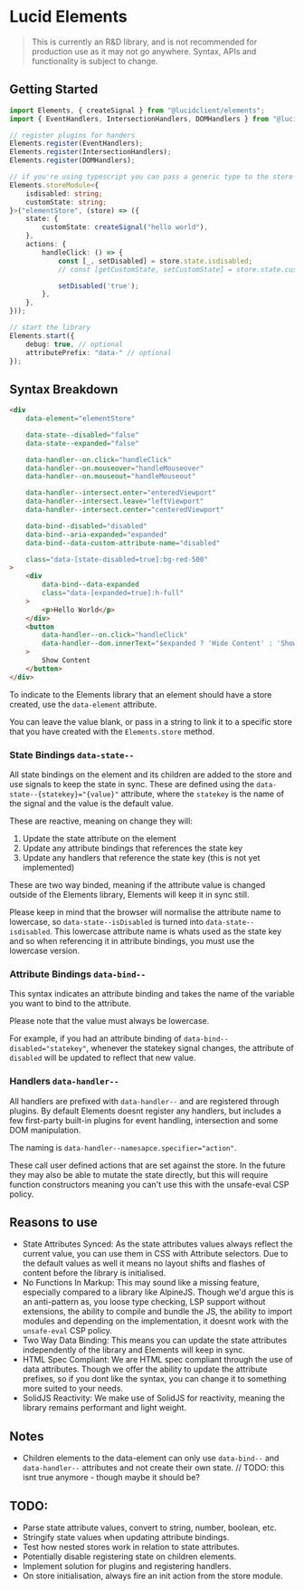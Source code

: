 # Lucid Elements

> This is currently an R&D library, and is not recommended for production use as it may not go anywhere. Syntax, APIs and functionality is subject to change.

## Getting Started

```typescript
import Elements, { createSignal } from "@lucidclient/elements";
import { EventHandlers, IntersectionHandlers, DOMHandlers } from "@lucidclient/elements/plugins";

// register plugins for handers
Elements.register(EventHandlers);
Elements.register(IntersectionHandlers);
Elements.register(DOMHandlers);

// if you're using typescript you can pass a generic type to the store
Elements.storeModule<{
	isdisabled: string;
	customState: string;
}>("elementStore", (store) => ({
	state: {
		customState: createSignal("hello world"),
	},
	actions: {
		handleClick: () => {
			const [_, setDisabled] = store.state.isdisabled;
			// const [getCustomState, setCustomState] = store.state.customState;

			setDisabled('true');
		},
	},
}));

// start the library
Elements.start({
    debug: true, // optional
    attributePrefix: "data-" // optional
});
```

## Syntax Breakdown

```html
<div
    data-element="elementStore"

    data-state--disabled="false"
    data-state--expanded="false"

    data-handler--on.click="handleClick"
    data-handler--on.mouseover="handleMouseover"
    data-handler--on.mouseout="handleMouseout"

    data-handler--intersect.enter="enteredViewport"
    data-handler--intersect.leave="leftViewport"
    data-handler--intersect.center="centeredViewport"

    data-bind--disabled="disabled"
    data-bind--aria-expanded="expanded"
    data-bind--data-custom-attribute-name="disabled"

    class="data-[state-disabled=true]:bg-red-500"
>
    <div
        data-bind--data-expanded
        class="data-[expanded=true]:h-full"
    >
        <p>Hello World</p>
    </div>
    <button
        data-handler--on.click="handleClick"
        data-handler--dom.innerText="$expanded ? 'Hide Content' : 'Show Content'"
    >
        Show Content
    </button>
</div>
```
To indicate to the Elements library that an element should have a store created, use the `data-element` attribute.

You can leave the value blank, or pass in a string to link it to a specific store that you have created with the `Elements.store` method.

### State Bindings `data-state--`

All state bindings on the element and its children are added to the store and use signals to keep the state in sync. These are defined using the `data-state--{statekey}="{value}"` attribute, where the `statekey` is the name of the signal and the value is the default value.

These are reactive, meaning on change they will:

1. Update the state attribute on the element
2. Update any attribute bindings that references the state key
3. Update any handlers that reference the state key (this is not yet implemented)

These are two way binded, meaning if the attribute value is changed outside of the Elements library, Elements will keep it in sync still.

Please keep in mind that the browser will normalise the attribute name to lowercase, so `data-state--isDisabled` is turned into `data-state--isdisabled`. This lowercase attribute name is whats used as the state key and so when referencing it in attribute bindings, you must use the lowercase version.

### Attribute Bindings `data-bind--`

This syntax indicates an attribute binding and takes the name of the variable you want to bind to the attribute.

Please note that the value must always be lowercase.

For example, if you had an attribute binding of `data-bind--disabled="statekey"`, whenever the statekey signal changes, the attribute of `disabled` will be updated to reflect that new value.

### Handlers `data-handler--`

All handlers are prefixed with `data-handler--` and are registered through plugins. By default Elements doesnt register any handlers, but includes a few first-party built-in plugins for event handling, intersection and some DOM manipulation.

The naming is `data-handler--namesapce.specifier="action"`.

These call user defined actions that are set against the store. In the future they may also be able to mutate the state directly, but this will require function constructors meaning you can't use this with the unsafe-eval CSP policy.

## Reasons to use

- State Attributes Synced: As the state attributes values always reflect the current value, you can use them in CSS with Attribute selectors. Due to the default values as well it means no layout shifts and flashes of content before the library is initialised.
- No Functions In Markup: This may sound like a missing feature, especially compared to a library like AlpineJS. Though we'd argue this is an anti-pattern as, you loose type checking, LSP support without extensions, the ability to compile and bundle the JS, the ability to import modules and depending on the implementation, it doesnt work with the `unsafe-eval` CSP policy.
- Two Way Data Binding: This means you can update the state attributes independently of the library and Elements will keep in sync.
- HTML Spec Compliant: We are HTML spec compliant through the use of data attributes. Though we offer the ability to update the attribute prefixes, so if you dont like the syntax, you can change it to something more suited to your needs.
- SolidJS Reactivity: We make use of SolidJS for reactivity, meaning the library remains performant and light weight.

## Notes

- Children elements to the data-element can only use `data-bind--` and `data-handler--` attributes and not create their own state. // TODO: this isnt true anymore - though maybe it should be?


## TODO:

- Parse state attribute values, convert to string, number, boolean, etc.
- Stringify state values when updating attribute bindings.
- Test how nested stores work in relation to state attributes.
- Potentially disable registering state on children elements.
- Implement solution for plugins and registering handlers.
- On store initialisation, always fire an init action from the store module.
